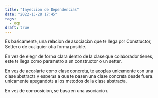 ```yaml
---
title: "Inyeccion de Dependencias"
date: "2022-10-28 17:45"
tags: 
  - oop
draft: true
---
```

Es basicamente, una relacion de asociacion que te llega por Constructor, Setter o de cualquier otra forma posible.

En vez de elegir de forma clara dentro de la clase que colaborador tienes, este te llega como parametro a un constructor o un setter.

En vez de acoplarte como clase concreta, te acoplas unicamente con una clase abstracta y esperas a que te pasen una clase concreta desde fuera, unicamente apegandote a los metodos de la clase abstracta.

En vez de composicion, se basa en una asociacion.
